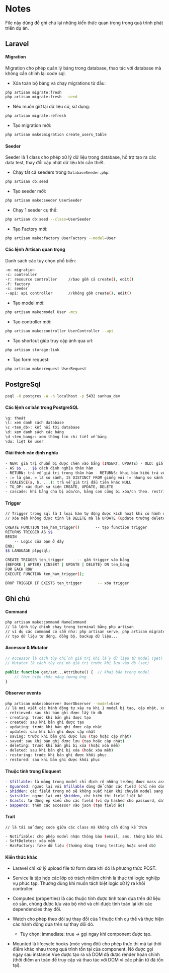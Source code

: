 # **Notes**

File này dùng để ghi chú lại những kiến thức quan trọng trong quá trình phát triển dự án.

## **Laravel**
#### Migration
Migration cho phép quản lý bảng trong database, thao tác với database mà không cần chỉnh lại code sql.
- Xóa toàn bộ bảng và chạy migrations từ đầu:
```bash
php artisan migrate:fresh
php artisan migrate:fresh --seed
```
- Nếu muốn giữ lại dữ liệu cũ, sử dụng:
```bash
php artisan migrate:refresh
```
- Tạo migration mới:
```bash
php artisan make:migration create_users_table
```
#### Seeder
Seeder là 1 class cho phép xử lý dữ liệu trong database, hỗ trợ tạo ra các data test, thay đổi cập nhật dữ liệu khi cần thiết.
- Chạy tất cả seeders trong `DatabaseSeeder.php`:
```bash
php artisan db:seed
```
- Tạo seeder mới:
```bash
php artisan make:seeder UserSeeder
```
- Chạy 1 seeder cụ thể:
```bash
php artisan db:seed --class=UserSeeder
```
- Tạo Factory mới:
```bash
php artisan make:factory UserFactory --model=User
```
#### **Các lệnh Artisan quan trọng**
Danh sách các tùy chọn phổ biến:
```bash
-m: migration
-c: controller
-r: resource controller     //bao gồm cả create(), edit()
-f: factory
-s: seeder
--api: api controller       //không gồm create(), edit()
```
- Tạo model mới:
```bash
php artisan make:model User -mcs
```
- Tạo controller mới:
```bash
php artisan make:controller UserController --api
```
- Tạo shortcut giúp truy cập ảnh qua url:
```bash
php artisan storage:link
```
- Tạo form request:
```bash
php artisan make:request UserRequest
```
## **PostgreSql**
```bash
psql -U postgres -W -h localhost -p 5432 sanhua_dev
```
#### **Các lệnh cơ bản trong PostgreSQL**
```bash
\q: thoát
\l: xem danh sách database
\c <ten_db>: kết nối tới database
\d: xem danh sách các bảng
\d <ten_bang>: xem thông tin chi tiết về bảng
\du: liệt kê user
```
#### **Giải thích các định nghĩa**
```bash
- NEW: giá trị chuẩn bị được chèn vào bảng (INSERT, UPDATE) - OLD: giá trị cũ của bảng (UPDATE, DELETE)
- AS $$ ... $$ cách định nghĩa thân hàm
- RETURN: trả về giá trị trong thân hàm - RETURNS: khai báo kiểu trả về của hàm
- := là gán, = là so sánh, IS DISTINCT FROM giống với != nhưng so sánh cả kiểu NULL
- COALESCE(a, b, ...): trả về giá trị đầu tiên khác NULL
- TG_OP: xác định sự kiện CREATE, UPDATE, DELETE
- cascade: khi bảng cha bị xóa/cn, bảng con cũng bị xóa/cn theo. restrict: ngăn chặn việc xóa/cn bảng cha. set null: bảng cha bị xóa/cn bảng con đặt thành null.
```
#### **Trigger**
```bash
// Trigger trong sql là 1 loại hàm tự động được kích hoạt khi có hành động INSERT, UPDATE, DELETE, TRUNCATE xảy ra
// Xóa mềm không được tính là DELETE mà là UPDATE (update trường deleted_at)

CREATE FUNCTION ten_ham_trigger()       -- tạo function trigger
RETURNS TRIGGER AS $$
BEGIN
    -- Logic của bạn ở đây
END;
$$ LANGUAGE plpgsql;

CREATE TRIGGER ten_trigger      -- gắn trigger vào bảng
{BEFORE | AFTER} {INSERT | UPDATE | DELETE} ON ten_bang
FOR EACH ROW
EXECUTE FUNCTION ten_ham_trigger();

DROP TRIGGER IF EXISTS ten_trigger       -- xóa trigger
```
## **Ghi chú**
#### **Command**
```bash
php artisan make:command NameCommand
// là lệnh tùy chỉnh chạy trong terminal bằng php artisan
// ví dụ các command có sẵn như: php artisan serve, php artisan migrate...
// tạo dữ liệu tự động, đồng bộ, backup dữ liệu...

```
#### **Accessor & Mutator**
```php
// Accessor là cách tùy chỉnh giá trị khi lấy dữ liệu từ model (get)
// Mutator là cách tùy chỉnh giá trị trước khi lưu vào db (set)

public function get/set...Attribute() {  // khai báo trong model
    // thực hiện chức năng tương ứng
}
```
#### **Observer events**
```bash
php artisan make:observer UserObserver --model=User
// là nơi viết các hành động tự xảy ra khi 1 model bị tạo, cập nhật, xóa...
- retrieved: sau khi bản ghi được lấy từ db
- creating: trước khi bản ghi được tạo
- created: sau khi bản ghi được tạo
- updating: trước khi bản ghi được cập nhật
- updated: sau khi bản ghi được cập nhật
- saving: trước khi bản ghi được lưu (tạo hoặc cập nhật)
- saved: sau khi bản ghi được lưu (tạo hoặc cập nhật)
- deleting: trước khi bản ghi bị xóa (hoặc xóa mềm)
- deleted: sau khi bản ghi bị xóa (hoặc xóa mềm)
- restoring: trước khi bản ghi được khôi phục
- restored: sau khi bản ghi được khôi phục
```
#### **Thuộc tính trong Eloquent**
```bash
- $fillable: là mảng trong model chỉ định rõ những trường được mass assign (tức được phép create() hoặc update()), các trường nằm ngoài sẽ bị bỏ qua
- $guarded: ngược lại với $fillable dùng để chặn các field (chỉ nên dùng 1 trong 2)
- $hidden: các field trong nó sẽ không xuất hiện khi chuyển model sang json hoặc array (dùng cho các dữ liệu nhạy cảm)
- $visible: ngược lại với $hidden, chỉ hiển thị field liệt kê
- $casts: tự động ép kiểu cho các field (ví dụ hashed cho password, datetime cho email_verified_at)
- $appends: thêm các accessor vào json (tạo field ảo)
```
#### **Trait**
```bash
// là tái sử dụng code giữa các class mà không cần dùng kế thừa

- Notifiable: cho phép model nhận thông báo (email, sms, thông báo khi có đơn hàng mới, ...)
- SoftDeletes: xóa mềm
- HasFactory: fake dữ liệu (thường dùng trong testing hoặc seed db)

```
#### **Kiến thức khác**
- Laravel chỉ xử lý upload file từ form data khi đó là phương thức POST.
- Service là tập hợp các lớp có trách nhiệm chính là thực thi logic nghiệp vụ phức tạp. Thường dùng khi muốn tách biệt logic xử lý ra khỏi controller.



- Computed (properties) là các thuộc tính được tính toán dựa trên dữ liệu có sẵn, chúng được lưu vào bộ nhớ và chỉ được tính toán lại khi các dependencies thay đổi.
- Watch cho phép theo dõi sự thay đổi của 1 thuộc tính cụ thể và thực hiện các hành động dựa trên sự thay đổi đó.
  - Tùy chọn: immediate: true -> gọi ngay khi component được tạo.
- Mounted là lifecycle hooks (móc vòng đời) cho phép thực thi mã tại thời điểm khác nhau trong quá trình tồn tại của component. Nó được gọi ngay sau instance Vue được tạo ra và DOM đã được render hoàn chỉnh (thời điểm an toàn để truy cập và thao tác với DOM vì các phần tử đã tồn tại).